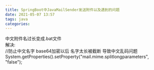 ```yaml
---
title: SpringBoot中JavaMailSender发送附件以及遇到的问题
date: 2021-05-07 13:57
tags: java
categories: 
---
```


<!--more-->

中文附件名过长变成.bat文件  
解决:  
//防止中文名字 base64加密以后 名字太长被截断 导致中文乱码问题  
System.getProperties\(\).setProperty\("mail.mime.splitlongparameters", "false"\);